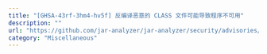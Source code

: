 ```yaml
---
title: "[GHSA-43rf-3hm4-hv5f] 反编译恶意的 CLASS 文件可能导致程序不可用"
description: ""
url: "https://github.com/jar-analyzer/jar-analyzer/security/advisories/GHSA-43rf-3hm4-hv5f"
category: "Miscellaneous"
---
```

